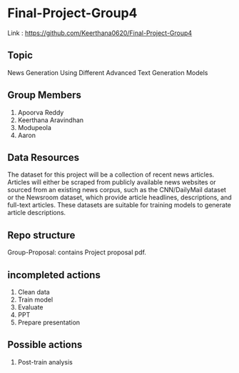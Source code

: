 # Final-Project-Group4
Link : https://github.com/Keerthana0620/Final-Project-Group4

## Topic

News Generation Using Different Advanced Text Generation Models

## Group Members
  1. Apoorva Reddy 
  2. Keerthana Aravindhan
  3. Modupeola 
  4. Aaron
     
## Data Resources

The dataset for this project will be a collection of recent news articles. Articles will either be scraped from publicly available news websites or sourced from an existing news corpus, such as the CNN/DailyMail dataset or the Newsroom dataset, which provide article headlines, descriptions, and full-text articles. These datasets are suitable for training models to generate article descriptions.	

## Repo structure

Group-Proposal: contains Project proposal pdf.

## incompleted actions
  1. Clean data
  2. Train model
  3. Evaluate
  4. PPT
  5. Prepare presentation

## Possible actions
  1. Post-train analysis

